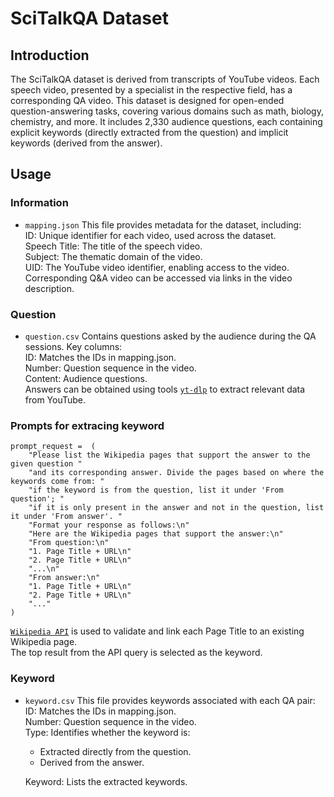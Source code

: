 # SciTalkQA Dataset
## Introduction

The SciTalkQA dataset is derived from transcripts of YouTube videos. Each speech video, presented by a specialist in the respective field, has a corresponding QA video. This dataset is designed for open-ended question-answering tasks, covering various domains such as math, biology, chemistry, and more. It includes 2,330 audience questions, each containing explicit keywords (directly extracted from the question) and implicit keywords (derived from the answer).


## Usage
### Information
- `mapping.json` This file provides metadata for the dataset, including:  
ID: Unique identifier for each video, used across the dataset.  
Speech Title: The title of the speech video.  
Subject: The thematic domain of the video.  
UID: The YouTube video identifier, enabling access to the video.   
Corresponding Q&A video can be accessed via links in the video description.
### Question
- `question.csv`
Contains questions asked by the audience during the QA sessions. Key columns:   
ID: Matches the IDs in mapping.json.  
Number: Question sequence in the video.  
Content: Audience questions.  
Answers can be obtained using tools [`yt-dlp`](https://github.com/yt-dlp/yt-dlp) to extract relevant data from YouTube.
### Prompts for extracing keyword
    prompt_request =  (
        "Please list the Wikipedia pages that support the answer to the given question "
        "and its corresponding answer. Divide the pages based on where the keywords come from: "
        "if the keyword is from the question, list it under 'From question'; "
        "if it is only present in the answer and not in the question, list it under 'From answer'. "
        "Format your response as follows:\n"
        "Here are the Wikipedia pages that support the answer:\n"
        "From question:\n"
        "1. Page Title + URL\n"
        "2. Page Title + URL\n"
        "...\n"
        "From answer:\n"
        "1. Page Title + URL\n"
        "2. Page Title + URL\n"
        "..."
    )
[`Wikipedia API`](https://en.wikipedia.org/w/api.php) is used to validate and link each Page Title to an existing Wikipedia page.  
The top result from the API query is selected as the keyword.
### Keyword
- `keyword.csv` This file provides keywords associated with each QA pair:  
  ID: Matches the IDs in mapping.json.  
  Number: Question sequence in the video.  
  Type: Identifies whether the keyword is:  
  - Extracted directly from the question.  
  - Derived from the answer.  

  Keyword: Lists the extracted keywords.  
